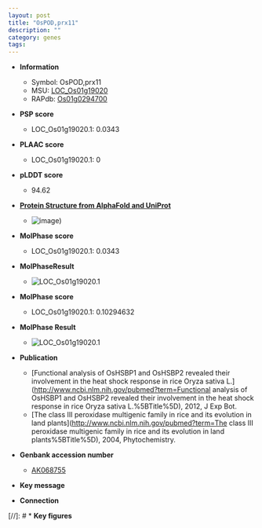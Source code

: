 ```yaml
---
layout: post
title: "OsPOD,prx11"
description: ""
category: genes
tags: 
---
```


* **Information**  
    + Symbol: OsPOD,prx11  
    + MSU: [LOC_Os01g19020](http://rice.plantbiology.msu.edu/cgi-bin/ORF_infopage.cgi?orf=LOC_Os01g19020)  
    + RAPdb: [Os01g0294700](http://rapdb.dna.affrc.go.jp/viewer/gbrowse_details/irgsp1?name=Os01g0294700)  

* **PSP score**  
    + LOC_Os01g19020.1: 0.0343 

* **PLAAC score**  
    + LOC_Os01g19020.1: 0 

* **pLDDT score**
    + 94.62

* **[Protein Structure from AlphaFold and UniProt](https://www.uniprot.org/uniprotkb/Q9FYP0/entry#structure)**
    + ![image](https://ricepsp.github.io/images/Q9/AF-Q9FYP0-F1.png))

* **MolPhase score**
    + LOC_Os01g19020.1: 0.0343

* **MolPhaseResult**
    + ![LOC_Os01g19020.1](https://ricepsp.github.io/pictures/LOC_Os01g/LOC_Os01g19020.1.png)

* **MolPhase score**
    + LOC_Os01g19020.1: 0.10294632

* **MolPhase Result**
    + ![LOC_Os01g19020.1](https://304243504.github.io/Pictures/LOC_Os01g/LOC_Os01g19020.1.png)

* **Publication**  
    + [Functional analysis of OsHSBP1 and OsHSBP2 revealed their involvement in the heat shock response in rice Oryza sativa L.](http://www.ncbi.nlm.nih.gov/pubmed?term=Functional analysis of OsHSBP1 and OsHSBP2 revealed their involvement in the heat shock response in rice Oryza sativa L.%5BTitle%5D), 2012, J Exp Bot.
    + [The class III peroxidase multigenic family in rice and its evolution in land plants](http://www.ncbi.nlm.nih.gov/pubmed?term=The class III peroxidase multigenic family in rice and its evolution in land plants%5BTitle%5D), 2004, Phytochemistry.

* **Genbank accession number**  
    + [AK068755](http://www.ncbi.nlm.nih.gov/nuccore/AK068755)

* **Key message**  

* **Connection**  

[//]: # * **Key figures**  


